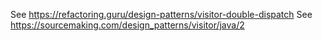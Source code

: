 See https://refactoring.guru/design-patterns/visitor-double-dispatch
See https://sourcemaking.com/design_patterns/visitor/java/2